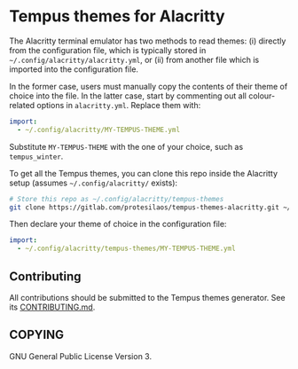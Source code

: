 # Tempus themes for Alacritty

The Alacritty terminal emulator has two methods to read themes: (i)
directly from the configuration file, which is typically stored in
`~/.config/alacritty/alacritty.yml`, or (ii) from another file which is
imported into the configuration file.

In the former case, users must manually copy the contents of their theme
of choice into the file.  In the latter case, start by commenting out
all colour-related options in `alacritty.yml`.  Replace them with:

```yml
import:
  - ~/.config/alacritty/MY-TEMPUS-THEME.yml
```

Substitute `MY-TEMPUS-THEME` with the one of your choice, such as
`tempus_winter`.

To get all the Tempus themes, you can clone this repo inside the
Alacritty setup (assumes `~/.config/alacritty/` exists):

```sh
# Store this repo as ~/.config/alacritty/tempus-themes
git clone https://gitlab.com/protesilaos/tempus-themes-alacritty.git ~/.config/alacritty/tempus-themes
```

Then declare your theme of choice in the configuration file:

```yml
import:
  - ~/.config/alacritty/tempus-themes/MY-TEMPUS-THEME.yml
```

## Contributing

All contributions should be submitted to the Tempus themes generator.
See its
[CONTRIBUTING.md](https://gitlab.com/protesilaos/tempus-themes-generator/blob/master/CONTRIBUTING.md).

## COPYING

GNU General Public License Version 3.
